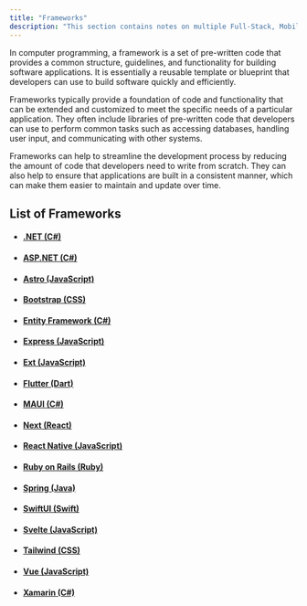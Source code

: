 ```yaml
---
title: "Frameworks"
description: "This section contains notes on multiple Full-Stack, Mobile, Frontend and Backend Frameworks."
---
```


In computer programming, a framework is a set of pre-written code that provides a common structure, guidelines, and functionality for building software applications. It is essentially a reusable template or blueprint that developers can use to build software quickly and efficiently.

Frameworks typically provide a foundation of code and functionality that can be extended and customized to meet the specific needs of a particular application. They often include libraries of pre-written code that developers can use to perform common tasks such as accessing databases, handling user input, and communicating with other systems.

Frameworks can help to streamline the development process by reducing the amount of code that developers need to write from scratch. They can also help to ensure that applications are built in a consistent manner, which can make them easier to maintain and update over time.

## List of Frameworks

- #### [.NET (C\#)](./frameworks/dotnet)
- #### [ASP.NET (C\#)](./frameworks/aspnet)
- #### [Astro (JavaScript)](./frameworks/astro)
- #### [Bootstrap (CSS)](./frameworks/bootstrap)
- #### [Entity Framework (C\#)](./frameworks/entity-framework)
- #### [Express (JavaScript)](./frameworks/express)
- #### [Ext (JavaScript)](./frameworks/ext)
- #### [Flutter (Dart)](./frameworks/flutter)
- #### [MAUI (C\#)](./frameworks/maui)
- #### [Next (React)](./frameworks/next)
- #### [React Native (JavaScript)](./frameworks/react-native)
- #### [Ruby on Rails (Ruby)](./frameworks/ruby-on-rails)
- #### [Spring (Java)](./frameworks/spring)
- #### [SwiftUI (Swift)](./frameworks/swiftui)
- #### [Svelte (JavaScript)](./frameworks/svelte)
- #### [Tailwind (CSS)](./frameworks/tailwind)
- #### [Vue (JavaScript)](./frameworks/vue)
- #### [Xamarin (C\#)](./frameworks/xamarin)
